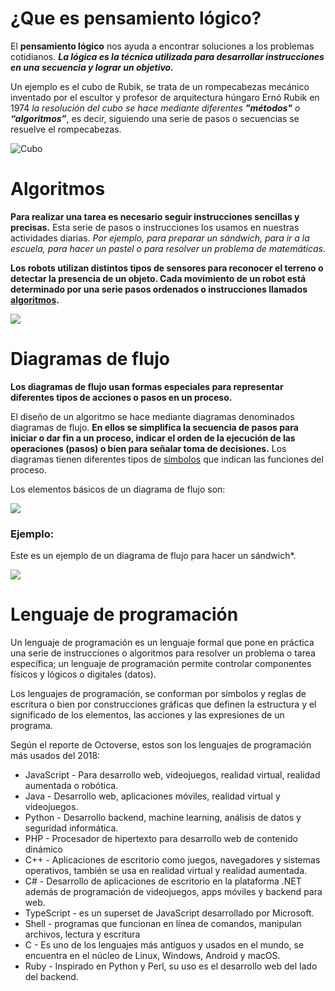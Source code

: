 # ¿Que es pensamiento lógico?

El **pensamiento lógico** nos ayuda a encontrar soluciones a los problemas cotidianos. ***La lógica es la técnica utilizada para desarrollar instrucciones en una secuencia y lograr un objetivo.***

Un ejemplo es el cubo de Rubik, se trata de un rompecabezas mecánico inventado por el escultor y profesor de arquitectura húngaro Ernó Rubik en 1974 *la resolución del cubo se hace mediante diferentes ***"métodos"*** o ***“algoritmos”****, es decir, siguiendo una serie de pasos o secuencias se resuelve el rompecabezas.

![Cubo](http://robolution.mx/clases/pensamiento/pensamiento_1.png)

# Algoritmos 

**Para realizar una tarea es necesario seguir instrucciones sencillas y precisas.** Esta serie de pasos o instrucciones los usamos en nuestras actividades diarias. *Por ejemplo, para preparar un sándwich, para ir a la escuela, para hacer un pastel o para resolver un problema de matemáticas.*

**Los robots utilizan distintos tipos de sensores para reconocer el terreno o detectar la presencia de un objeto. Cada movimiento de un robot está determinado por una serie pasos ordenados o instrucciones llamados  [algoritmos](https://www.youtube.com/watch?v=U3CGMyjzlvM).**

![](https://media.giphy.com/media/mIZ9rPeMKefm0/giphy.gif)

# Diagramas de flujo

**Los diagramas de flujo usan formas especiales para representar diferentes tipos de acciones o pasos en un proceso.**

El diseño de un algoritmo se hace mediante diagramas denominados diagramas de flujo. **En ellos se simplifica la secuencia de pasos para iniciar o dar fin a un proceso, indicar el orden de la ejecución de las operaciones (pasos) o bien para señalar toma de decisiones.** Los diagramas tienen diferentes tipos de  [símbolos](https://www.smartdraw.com/flowchart/simbolos-de-diagramas-de-flujo.htm)  que indican las funciones del proceso. 

Los elementos básicos de un diagrama de flujo son:

![](http://robolution.mx/clases/pensamiento/pensamiento_2.jpg)

### Ejemplo:
Este es un ejemplo de un diagrama de flujo para hacer un sándwich*.

![](http://robolution.mx/clases/pensamiento/pensamiento_3.jpg)

# Lenguaje de programación

Un lenguaje de programación es un lenguaje formal que pone en práctica una serie de instrucciones o algoritmos para resolver un problema o tarea específica; un lenguaje de programación permite controlar componentes físicos y lógicos o digitales (datos).

Los lenguajes de programación, se conforman por símbolos y reglas de escritura o bien por construcciones gráficas que definen la estructura y el significado de los elementos, las acciones y las expresiones de un programa.

Según el reporte de Octoverse, estos son los lenguajes de programación más usados del 2018:

-   JavaScript - Para desarrollo web, videojuegos, realidad virtual, realidad aumentada o robótica.
-   Java - Desarrollo web, aplicaciones móviles, realidad virtual y videojuegos.
-   Python - Desarrollo backend, machine learning, análisis de datos y seguridad informática.
-   PHP - Procesador de hipertexto para desarrollo web de contenido dinámico
-   C++ - Aplicaciones de escritorio como juegos, navegadores y sistemas operativos, también se usa en realidad virtual y realidad aumentada.
-   C# - Desarrollo de aplicaciones de escritorio en la plataforma .NET además de programación de videojuegos, apps móviles y backend para web.
-   TypeScript - es un superset de JavaScript desarrollado por Microsoft.
-   Shell - programas que funcionan en línea de comandos, manipulan archivos, lectura y escritura
-   C - Es uno de los lenguajes más antiguos y usados en el mundo, se encuentra en el núcleo de Linux, Windows, Android y macOS.
-   Ruby - Inspirado en Python y Perl, su uso es el desarrollo web del lado del backend.
<!--stackedit_data:
eyJoaXN0b3J5IjpbMjgxMTEwNjY0LDE0OTIxMTIwMCwtNTkzOD
k3OTM1LDE1NzcxNjAzNTFdfQ==
-->